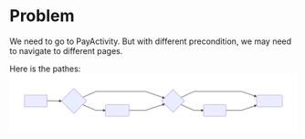 # Problem
We need to go to PayActivity. But with different precondition, we may need to navigate to different pages.

Here is the pathes:
![](nav_map.svg)